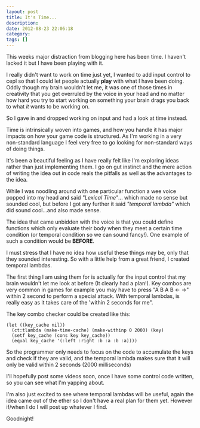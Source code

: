 ```yaml
---
layout: post
title: It's Time...
description:
date: 2012-08-23 22:06:18
category:
tags: []
---
```


This weeks major distraction from blogging here has been time. I haven't lacked it but I have been playing with it.

I really didn't want to work on time just yet, I wanted to add input control to cepl so that I could let people actually **play** with what I have been doing. Oddly though my brain wouldn't let me, it was one of those times in creativity that you get overruled by the voice in your head and no matter how hard you try to start working on something your brain drags you back to what *it* wants to be working on.

So I gave in and dropped working on input and had a look at time instead.

Time is intrinsically woven into games, and how you handle it has major impacts on how your game code is structured. As I'm working in a very non-standard language I feel very free to go looking for non-standard ways of doing things. 

It's been a beautiful feeling as I have really felt like I'm exploring ideas rather than just implementing them. I go on gut instinct and the mere action of writing the idea out in code reals the pitfalls as well as the advantages to the idea.

While I was noodling around with one particular function a wee voice popped into my head and said *"Lexical Time"*... which made no sense but sounded cool, but before I got any further it said *"temporal lambda"* which did sound cool...and also made sense.

The idea that came unbidden with the voice is that you could define functions which only evaluate their body when they meet a certain time condition (or temporal condition so we can sound fancy!). One example of such a condition would be **BEFORE**. 

I must stress that I have no idea how useful these things may be, only that they sounded interesting. So with a little help from a great friend, I created temporal lambdas.

The first thing I am using them for is actually for the input control that my brain wouldn't let me look at before (It clearly had a plan!). Key combos are very common in games for example you may have to press "A B A B <- ->" within 2 second to perform a special attack. With temporal lambdas, is really easy as it takes care of the 'within 2 seconds for me". 

The key combo checker could be created like this:

    (let ((key_cache nil))
      (ct:tlambda (make-time-cache) (make-withinp 0 2000) (key)
	  (setf key_cache (cons key key_cache))
	  (equal key_cache '(:left :right :b :a :b :a))))

So the programmer only needs to focus on the code to accumulate the keys and check if they are valid, and the temporal lambda makes sure that it will only be valid within 2 seconds (2000 milliseconds)

I'll hopefully post some videos soon, once I have some control code written, so you can see what I'm yapping about.

I'm also just excited to see where temporal lambdas will be useful, again the idea came out of the ether so I don't have a real plan for them yet. However if/when I do I will post up whatever I find.

Goodnight!